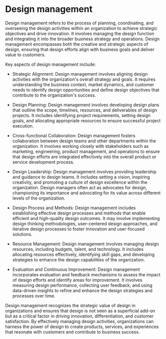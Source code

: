 # Design management

Design management refers to the process of planning, coordinating, and overseeing the design activities within an organization to achieve strategic objectives and drive innovation. It involves managing the design function and integrating it into the broader business strategy and operations. Design management encompasses both the creative and strategic aspects of design, ensuring that design efforts align with business goals and deliver value to customers.

Key aspects of design management include:

* Strategic Alignment: Design management involves aligning design activities with the organization's overall strategy and goals. It requires understanding the business context, market dynamics, and customer needs to identify design opportunities and define design objectives that contribute to the organization's success.

* Design Planning: Design management involves developing design plans that outline the scope, timelines, resources, and deliverables of design projects. It includes identifying project requirements, setting design goals, and allocating appropriate resources to ensure successful project execution.

* Cross-functional Collaboration: Design management fosters collaboration between design teams and other departments within the organization. It involves working closely with stakeholders such as marketing, engineering, product management, and operations to ensure that design efforts are integrated effectively into the overall product or service development process.

* Design Leadership: Design management involves providing leadership and guidance to design teams. It includes setting a vision, inspiring creativity, and promoting a culture of design excellence within the organization. Design managers often act as advocates for design, championing its importance and advocating for its value across different levels of the organization.

* Design Process and Methods: Design management includes establishing effective design processes and methods that enable efficient and high-quality design outcomes. It may involve implementing design thinking methodologies, user-centered design approaches, and iterative design processes to foster innovation and user-focused solutions.

* Resource Management: Design management involves managing design resources, including budgets, talent, and technology. It includes allocating resources effectively, identifying skill gaps, and developing strategies to enhance the design capabilities of the organization.

* Evaluation and Continuous Improvement: Design management incorporates evaluation and feedback mechanisms to assess the impact of design efforts and identify areas for improvement. It involves measuring design performance, collecting user feedback, and using data-driven insights to refine and enhance the design strategies and processes over time.

Design management recognizes the strategic value of design in organizations and ensures that design is not seen as a superficial add-on but as a critical factor in driving innovation, differentiation, and customer satisfaction. By effectively managing design activities, organizations can harness the power of design to create products, services, and experiences that resonate with customers and contribute to business success.